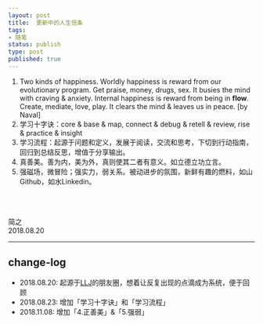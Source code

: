 ```yaml
--- 
layout: post
title:  更新中的人生信条
tags: 
- 随笔
status: publish
type: post
published: true
---
```




1. Two kinds of happiness. Worldly happiness is reward from our evolutionary program. Get praise, money, drugs, sex. It busies the mind with craving & anxiety. Internal happiness is reward from being in **flow**. Create, mediate, love, play. It clears the mind & leaves us in peace.   [by Naval] 
1. 学习十字诀：core & base & map, connect & debug & retell & review, rise & practice & insight
1. 学习流程：起源于问题和定义，发展于阅读，交流和思考，下切到行动指南，回归到总结反思，增值于分享输出。
1. 真善美。善为内，美为外，真则使其二者有意义。如立德立功立言。
1. 强磁场，微冒险；强实力，弱关系。被动进步的氛围，新鲜有趣的燃料，如山Github，如水Linkedin。



<br>
<br>

简之           
2018.08.20  


------
## change-log
-  2018.08.20: 起源于[LLJ](https://i.imgur.com/e6DTNnB.jpg)的朋友圈，想着让反复出现的点滴成为系统，便于回顾
-  2018.08.23: 增加「学习十字诀」和「学习流程」
-  2018.11.08: 增加「4.正善美」&「5.强弱」